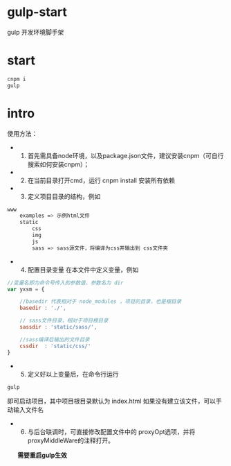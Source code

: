 # gulp-start
gulp 开发环境脚手架


# start
```bash
cnpm i
gulp
```

# intro

使用方法：

- 1. 首先需具备node环境，以及package.json文件，建议安装cnpm（可自行搜索如何安装cnpm）；
- 2. 在当前目录打开cmd，运行 cnpm install 安装所有依赖
- 3. 定义项目目录的结构，例如
```bash
www
    examples => 示例html文件
    static
        css
        img
        js
        sass => sass源文件，将编译为css并输出到 css文件夹
```
- 4. 配置目录变量
在本文件中定义变量，例如
```javascript
//变量名即为命令号传入的参数值，参数名为 dir
var yxsm = {

    //basedir 代表相对于 node_modules ，项目的目录，也是根目录
    basedir : './', 

    // sass文件目录，相对于项目根目录
    sassdir : 'static/sass/',

    //sass编译后输出的文件目录
    cssdir  : 'static/css/'
}
```
- 5. 定义好以上变量后，在命令行运行

```bash
gulp
```
即可启动项目，其中项目根目录默认为 index.html  如果没有建立该文件，可以手动输入文件名

- 6. 与后台联调时，可直接修改配置文件中的 proxyOpt选项，并将 proxyMiddleWare的注释打开。

  <strong>需要重启gulp生效</strong>
